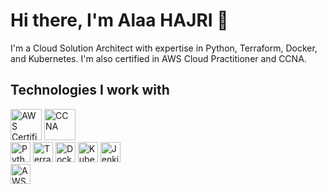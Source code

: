 # Hi there, I'm Alaa HAJRI 👋

I'm a Cloud Solution Architect with expertise in Python, Terraform, Docker, and Kubernetes. I'm also certified in AWS Cloud Practitioner and CCNA.

## Technologies I work with

<div>
  <img src="https://img.shields.io/badge/AWS%20CCP%20%20Certified%20Cloud%20Practitioner-092E20?style=for-the-badge&logo=Amazon%20AWS&logoColor=white" alt="AWS Certified Cloud Practitioner" height="50" />
  <img src="https://img.shields.io/badge/Cisco%20CCNA%20Certified-002A5C?style=for-the-badge&logo=Cisco&logoColor=white" alt="CCNA" height="50" />
</div>
<div>
  <img src="https://img.shields.io/badge/Python-3776AB?style=for-the-badge&logo=python&logoColor=white" alt="Python" height="32" />
  <img src="https://img.shields.io/badge/Terraform-623CE4?style=for-the-badge&logo=Terraform&logoColor=white" alt="Terraform" height="32" />
  <img src="https://img.shields.io/badge/Docker-2496ED?style=for-the-badge&logo=Docker&logoColor=white" alt="Docker" height="32" />
  <img src="https://img.shields.io/badge/Kubernetes-326CE5?style=for-the-badge&logo=Kubernetes&logoColor=white" alt="Kubernetes" height="32" />
  <img src="https://img.shields.io/badge/Jenkins-D24939?style=for-the-badge&logo=Jenkins&logoColor=white" alt="Jenkins" height="32" />
</div>
<div>
   <img src="https://img.shields.io/badge/AWS%20Academy%20Gradute-FF9900?style=for-the-badge&logo=Amazon%20AWS&logoColor=white" alt="AWS Academy Certified" height="32"/>
</div>



<!--
**AlaaHajri/AlaaHajri** is a ✨ _special_ ✨ repository because its `README.md` (this file) appears on your GitHub profile.

Here are some ideas to get you started:

- 🔭 I’m currently working on ...
- 🌱 I’m currently learning ...
- 👯 I’m looking to collaborate on ...
- 🤔 I’m looking for help with ...
- 💬 Ask me about ...
- 📫 How to reach me: ...
- 😄 Pronouns: ...
- ⚡ Fun fact: ...
-->

